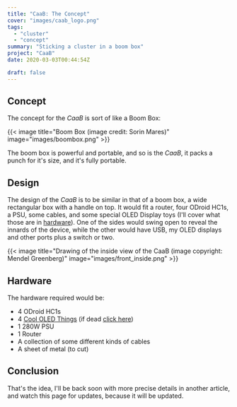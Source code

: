 ```yaml
---
title: "CaaB: The Concept"
cover: "images/caab_logo.png"
tags:
  - "cluster"
  - "concept"
summary: "Sticking a cluster in a boom box"
project: "CaaB"
date: 2020-03-03T00:44:54Z

draft: false
---
```


## Concept

The concept for the *CaaB* is sort of like a Boom Box:

{{< image title="Boom Box (image credit: Sorin Mares)" image="images/boombox.png" >}}

The boom box is powerful and portable, and so is the *CaaB*, it packs a punch for it's size, and it's fully portable.

## Design

The design of the *CaaB* is to be similar in that of a boom box, a wide rectangular box with a handle on top. It would fit a router, four ODroid HC1s, a PSU, some cables, and some special OLED Display toys (I'll cover what those are in [hardware](#hardware)). One of the sides would swing open to reveal the innards of the device, while the other would have USB, my OLED displays and other ports plus a switch or two.

{{< image title="Drawing of the inside view of the CaaB (image copyright: Mendel Greenberg)" image="images/front_inside.png" >}}

## Hardware

The hardware required would be:

* 4 ODroid HC1s
* 4 [Cool OLED Things](https://www.amazon.com/dp/B076JDVRLP) (if dead [click here](http://archive.ph/ZYA8A))
* 1 280W PSU
* 1 Router
* A collection of some different kinds of cables
* A sheet of metal (to cut)

## Conclusion

That's the idea, I'll be back soon with more precise details in another article, and watch this page for updates, because it will be updated.
